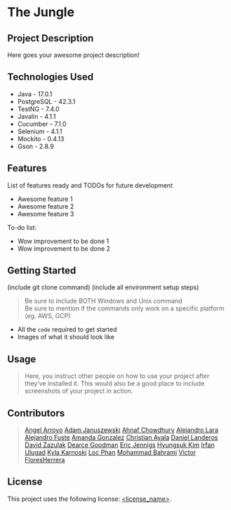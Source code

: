 # The Jungle

## Project Description

Here goes your awesome project description!

## Technologies Used

* Java - 17.0.1
* PostgreSQL - 42.3.1
* TestNG - 7.4.0
* Javalin - 4.1.1
* Cucumber - 7.1.0
* Selenium - 4.1.1
* Mockito - 0.4.13
* Gson - 2.8.9

## Features

List of features ready and TODOs for future development
* Awesome feature 1
* Awesome feature 2
* Awesome feature 3

To-do list:
* Wow improvement to be done 1
* Wow improvement to be done 2

## Getting Started
   
(include git clone command)
(include all environment setup steps)

> Be sure to include BOTH Windows and Unix command  
> Be sure to mention if the commands only work on a specific platform (eg. AWS, GCP)

- All the `code` required to get started
- Images of what it should look like

## Usage

> Here, you instruct other people on how to use your project after they’ve installed it. This would also be a good place to include screenshots of your project in action.

## Contributors

> [Angel Arroyo](https://github.com/AArroyo021)
> [Adam Januszewski](https://github.com/AdamsCodeAndProjects)
> [Ahnaf Chowdhury](https://github.com/ahnaf717)
> [Alejandro Lara](https://github.com/alara505)
> [Alejandro Fuste](https://github.com/Alejandro-Fuste)
> [Amanda Gonzalez](https://github.com/amandue10)
> [Christian Ayala](https://github.com/Chris24xx)
> [Daniel Landeros](https://github.com/Virtud87)
> [David Zazulak](https://github.com/dZazulak)
> [Dearce Goodman](https://github.com/DearceGoodman)
> [Eric Jennigs](https://github.com/ericthered1138)
> [Hyungsuk Kim](https://github.com/hsKim93)
> [Irfan Ulugad](https://github.com/Uirfan)
> [Kyla Karnoski](https://github.com/bluedragonscales)
> [Loc Phan](https://github.com/LocPhanRevature)
> [Mohammad Bahrami](https://github.com/mohbah)
> [Victor FloresHerrera](https://github.com/VictorFloresHerrera)

## License

This project uses the following license: [<license_name>](<link>).
